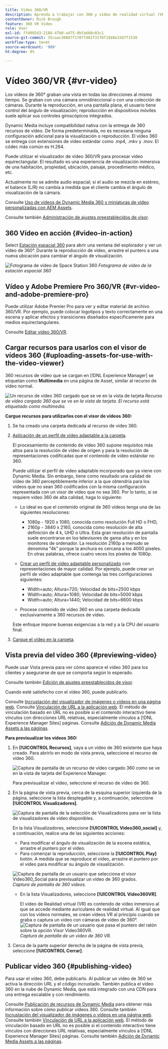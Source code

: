 ```yaml
---
title: Vídeo 360/VR
description: Aprenda a trabajar con 360 y vídeo de realidad virtual (VR) en Dynamic Media.
contentOwner: Rick Brough
feature: 360 VR Video
role: User
exl-id: ffd092d3-2188-47b0-a475-8bfa660c03c1
source-git-commit: 35caac30887f17077d82f3370f1948e33d7f1530
workflow-type: tm+mt
source-wordcount: '989'
ht-degree: 0%

---
```


# Vídeo 360/VR {#vr-video}

Los vídeos de 360° graban una vista en todas las direcciones al mismo tiempo. Se graban con una cámara omnidireccional o con una colección de cámaras. Durante la reproducción, en una pantalla plana, el usuario tiene control del ángulo de visualización; reproducción en dispositivos móviles suele aplicar sus controles giroscópicos integrados.

Dynamic Media incluye compatibilidad nativa con la entrega de 360 recursos de vídeo. De forma predeterminada, no es necesaria ninguna configuración adicional para la visualización o reproducción. El vídeo 360 se entrega con extensiones de vídeo estándar como .mp4, .mkv y .mov. El códec más común es H.264.

Puede utilizar el visualizador de vídeo 360/VR para procesar vídeo equirectangular. El resultado es una experiencia de visualización inmersiva de una habitación, propiedad, ubicación, paisaje, procedimiento médico, etc.

Actualmente no se admite audio espacial; si el audio se mezcla en estéreo, el balance (L/R) no cambia a medida que el cliente cambia el ángulo de visualización de la cámara.

Consulte [Uso de vídeos de Dynamic Media 360 y miniaturas de vídeo personalizadas con AEM Assets](https://experienceleague.adobe.com/docs/experience-manager-learn/assets/dynamic-media/dynamic-media-360-video-custom-thumbnail-feature-video-use.html#dynamic-media).

Consulte también [Administración de ajustes preestablecidos de visor](/help/assets/dynamic-media/managing-viewer-presets.md).

## 360 Vídeo en acción {#video-in-action}

Select [Estación espacial 360](https://s7d1.scene7.com/s7viewers/html5/Video360Viewer.html?asset=Viewers/space_station_360-AVS) para abrir una ventana del explorador y ver un vídeo de 360°. Durante la reproducción de vídeo, arrastre el puntero a una nueva ubicación para cambiar el ángulo de visualización.

![Fotograma de vídeo de Space Station 360](assets/6_5_360videoiss_simplified.png)
*Fotograma de vídeo de la estación espacial 360*

## Vídeo y Adobe Premiere Pro 360/VR {#vr-video-and-adobe-premiere-pro}

Puede utilizar Adobe Premier Pro para ver y editar material de archivo 360/VR. Por ejemplo, puede colocar logotipos y texto correctamente en una escena y aplicar efectos y transiciones diseñados específicamente para medios equirectangulares.

Consulte [Editar vídeo 360/VR](https://helpx.adobe.com/premiere-pro/how-to/edit-360-vr-video.html).

## Cargar recursos para usarlos con el visor de vídeos 360 {#uploading-assets-for-use-with-the-video-viewer}

360 recursos de vídeo que se cargan en [!DNL Experience Manager] se etiquetan como **Multimedia** en una página de Asset, similar al recurso de vídeo normal.

![Un recurso de vídeo 360 cargado que se ve en la vista de tarjeta](assets/6_5_360video-selecttopreview.png)
*Recurso de vídeo cargado 360 que se ve en la vista de tarjeta. El recurso está etiquetado como multimedia.*

**Cargue recursos para utilizarlos con el visor de vídeos 360:**

1. Se ha creado una carpeta dedicada al recurso de vídeo 360.
1. [Aplicación de un perfil de vídeo adaptable a la carpeta](/help/assets/dynamic-media/video-profiles.md#applying-a-video-profile-to-folders).

   El procesamiento de contenido de vídeo 360 supone requisitos más altos para la resolución de vídeo de origen y para la resolución de representaciones codificadas que el contenido de vídeo estándar no 360.

   Puede utilizar el perfil de vídeo adaptable incorporado que ya viene con Dynamic Media. Sin embargo, tiene como resultado una calidad de vídeo de 360 perceptiblemente inferior a la que obtendría para los vídeos que no sean 360 codificados con la misma configuración representada con un visor de vídeo que no sea 360. Por lo tanto, si se requiere vídeo 360 de alta calidad, haga lo siguiente:

   * Lo ideal es que el contenido original de 360 vídeos tenga una de las siguientes resoluciones:

      * 1080p - 1920 x 1080, conocida como resolución Full HD o FHD,
      * 2160p - 3840 x 2160, conocida como resolución de alta definición de 4 k, UHD o Ultra. Esta gran resolución de pantalla suele encontrarse en los televisores de gama alta y en los monitores de ordenador. La resolución 2160p a menudo se denomina &quot;4k&quot; porque la anchura es cercana a los 4000 píxeles. En otras palabras, ofrece cuatro veces los píxeles de 1080p.
   * [Crear un perfil de vídeo adaptable personalizado](/help/assets/dynamic-media/video-profiles.md#creating-a-video-encoding-profile-for-adaptive-streaming) con representaciones de mayor calidad. Por ejemplo, puede crear un perfil de vídeo adaptable que contenga las tres configuraciones siguientes:

      * Width=auto; Altura=720; Velocidad de bits=2500 kbps
      * Width=auto; Altura=1080; Velocidad de bits=5000 kbps
      * Width=auto; Altura=1440; Velocidad de bits=6600 kbps
   * Procese contenido de vídeo 360 en una carpeta dedicada exclusivamente a 360 recursos de vídeo.

   Este enfoque impone buenas exigencias a la red y a la CPU del usuario final.

1. [Cargue el vídeo en la carpeta](/help/assets/manage-video-assets.md#upload-and-preview-video-assets).

<!--

## Overriding the default aspect ratio of 360 videos  {#overriding-the-default-aspect-ratio-of-videos}

For an uploaded asset to qualify as a 360 video that you intend to use with the 360 Video viewer, the asset must have an aspect ratio of 2.

By default, AEM detects video as "360" if its aspect ratio (width/height) is 2.0. If you are an Administrator, you can override the default aspect ratio setting of 2 by setting the optional `s7video360AR` property in CRXDE Lite at the following:

* `/conf/global/settings/cloudconfigs/dmscene7/jcr:content`

  * **Property type**: Double
  * **Value**: floating-point aspect ratio, default 2.0.

After you set this property, it takes effect immediately on both existing videos and newly uploaded videos.

The aspect ratio applies to 360 video assets for the asset details page and the [Video 360 Media WCM component](/help/assets/dynamic-media/adding-dynamic-media-assets-to-pages.md#dynamic-media-components).

Start by uploading 360 Videos.

-->

## Vista previa del vídeo 360 {#previewing-video}

Puede usar Vista previa para ver cómo aparece el vídeo 360 para los clientes y asegurarse de que se comporta según lo esperado.

Consulte también [Edición de ajustes preestablecidos de visor](/help/assets/dynamic-media/managing-viewer-presets.md#editing-viewer-presets).

Cuando esté satisfecho con el vídeo 360, puede publicarlo.

Consulte [Incrustación del visualizador de imágenes o vídeos en una página web](/help/assets/dynamic-media/embed-code.md).
Consulte [Vinculación de URL a la aplicación web](/help/assets/dynamic-media/linking-urls-to-yourwebapplication.md). El método de vinculación basado en URL no es posible si el contenido interactivo tiene vínculos con direcciones URL relativas, especialmente vínculos a [!DNL Experience Manager Sites] páginas.
Consulte [Adición de Dynamic Media Assets a las páginas](/help/assets/dynamic-media/adding-dynamic-media-assets-to-pages.md).

**Para previsualizar los vídeos 360:**

1. En **[!UICONTROL Recursos]**, vaya a un vídeo de 360 existente que haya creado. Para abrirlo en modo de vista previa, seleccione el recurso de vídeo 360.

   ![Captura de pantalla de un recurso de vídeo cargado 360 como se ve en la vista de tarjeta del Experience Manager.](assets/6_5_360video-selecttopreview-1.png)

   Para previsualizar el vídeo, seleccione el recurso de vídeo de 360.

1. En la página de vista previa, cerca de la esquina superior izquierda de la página, seleccione la lista desplegable y, a continuación, seleccione **[!UICONTROL Visualizadores]**.

   ![Captura de pantalla de la selección de Visualizadores para ver la lista de visualizadores de vídeo disponibles.](assets/6_5_360video-preview-viewers.png)

   En la lista Visualizadores, seleccione **[!UICONTROL Video360_social]** y, a continuación, realice una de las siguientes acciones:

   * Para modificar el ángulo de visualización de la escena estática, arrastre el puntero por el vídeo.
   * Para comenzar la reproducción, seleccione la **[!UICONTROL Play]** botón. A medida que se reproduce el vídeo, arrastre el puntero por el vídeo para modificar su ángulo de visualización.

   ![Captura de pantalla de un usuario que selecciona el visor Video360_Social para previsualizar un vídeo de 360 grados.](assets/6_5_360video-preview-video360-social.png)*Captura de pantalla de 360 videos.*

   * En la lista Visualizadores, seleccione **[!UICONTROL Video360VR]**.

      El vídeo de Realidad virtual (VR) es contenido de vídeo inmersivo al que se accede mediante auriculares de realidad virtual. Al igual que con los vídeos normales, se crean vídeos VR al principio cuando se graba o captura un vídeo con cámaras de vídeo de 360°.
   ![Captura de pantalla de un usuario que pasa el puntero del ratón sobre la opción Visor Video360VR.](assets/6_5_360video-preview-video360vr.png)
   *Captura de pantalla de un video de 360 VR.*

1. Cerca de la parte superior derecha de la página de vista previa, seleccione **[!UICONTROL Cerrar]**.

## Publicar vídeo 360 {#publishing-video}

Para usar el vídeo 360, debe publicarlo. Al publicar un vídeo de 360 se activa la dirección URL y el código incrustado. También publica el vídeo 360 en la nube de Dynamic Media, que está integrado con una CDN para una entrega escalable y con rendimiento.

Consulte [Publicación de recursos de Dynamic Media](/help/assets/dynamic-media/publishing-dynamicmedia-assets.md) para obtener más información sobre cómo publicar vídeos 360.
Consulte también [Incrustación del visualizador de imágenes o vídeos en una página web](/help/assets/dynamic-media/embed-code.md).
Consulte también [Vinculación de URL a la aplicación web](/help/assets/dynamic-media/linking-urls-to-yourwebapplication.md). El método de vinculación basado en URL no es posible si el contenido interactivo tiene vínculos con direcciones URL relativas, especialmente vínculos a [!DNL Experience Manager Sites] páginas.
Consulte también [Adición de Dynamic Media Assets a las páginas](/help/assets/dynamic-media/adding-dynamic-media-assets-to-pages.md).
